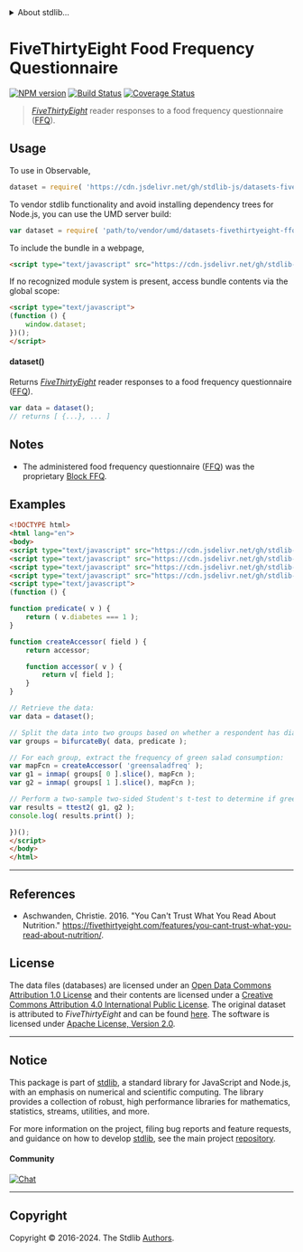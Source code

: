 <!--

@license Apache-2.0

Copyright (c) 2019 The Stdlib Authors.

Licensed under the Apache License, Version 2.0 (the "License");
you may not use this file except in compliance with the License.
You may obtain a copy of the License at

   http://www.apache.org/licenses/LICENSE-2.0

Unless required by applicable law or agreed to in writing, software
distributed under the License is distributed on an "AS IS" BASIS,
WITHOUT WARRANTIES OR CONDITIONS OF ANY KIND, either express or implied.
See the License for the specific language governing permissions and
limitations under the License.

-->


<details>
  <summary>
    About stdlib...
  </summary>
  <p>We believe in a future in which the web is a preferred environment for numerical computation. To help realize this future, we've built stdlib. stdlib is a standard library, with an emphasis on numerical and scientific computation, written in JavaScript (and C) for execution in browsers and in Node.js.</p>
  <p>The library is fully decomposable, being architected in such a way that you can swap out and mix and match APIs and functionality to cater to your exact preferences and use cases.</p>
  <p>When you use stdlib, you can be absolutely certain that you are using the most thorough, rigorous, well-written, studied, documented, tested, measured, and high-quality code out there.</p>
  <p>To join us in bringing numerical computing to the web, get started by checking us out on <a href="https://github.com/stdlib-js/stdlib">GitHub</a>, and please consider <a href="https://opencollective.com/stdlib">financially supporting stdlib</a>. We greatly appreciate your continued support!</p>
</details>

# FiveThirtyEight Food Frequency Questionnaire

[![NPM version][npm-image]][npm-url] [![Build Status][test-image]][test-url] [![Coverage Status][coverage-image]][coverage-url] <!-- [![dependencies][dependencies-image]][dependencies-url] -->

> [_FiveThirtyEight_][fivethirtyeight-nutrition-studies] reader responses to a food frequency questionnaire ([FFQ][ffq]).



<section class="usage">

## Usage

To use in Observable,

```javascript
dataset = require( 'https://cdn.jsdelivr.net/gh/stdlib-js/datasets-fivethirtyeight-ffq@umd/browser.js' )
```

To vendor stdlib functionality and avoid installing dependency trees for Node.js, you can use the UMD server build:

```javascript
var dataset = require( 'path/to/vendor/umd/datasets-fivethirtyeight-ffq/index.js' )
```

To include the bundle in a webpage,

```html
<script type="text/javascript" src="https://cdn.jsdelivr.net/gh/stdlib-js/datasets-fivethirtyeight-ffq@umd/browser.js"></script>
```

If no recognized module system is present, access bundle contents via the global scope:

```html
<script type="text/javascript">
(function () {
    window.dataset;
})();
</script>
```

#### dataset()

Returns [_FiveThirtyEight_][fivethirtyeight-nutrition-studies] reader responses to a food frequency questionnaire ([FFQ][ffq]).

```javascript
var data = dataset();
// returns [ {...}, ... ]
```

</section>

<!-- /.usage -->

<section class="notes">

## Notes

-   The administered food frequency questionnaire ([FFQ][ffq]) was the proprietary [Block FFQ][block-ffq].

</section>

<!-- /.examples -->

<section class="examples">

## Examples

<!-- eslint no-undef: "error" -->

```html
<!DOCTYPE html>
<html lang="en">
<body>
<script type="text/javascript" src="https://cdn.jsdelivr.net/gh/stdlib-js/utils-bifurcate-by@umd/browser.js"></script>
<script type="text/javascript" src="https://cdn.jsdelivr.net/gh/stdlib-js/utils-inmap@umd/browser.js"></script>
<script type="text/javascript" src="https://cdn.jsdelivr.net/gh/stdlib-js/stats-ttest2@umd/browser.js"></script>
<script type="text/javascript" src="https://cdn.jsdelivr.net/gh/stdlib-js/datasets-fivethirtyeight-ffq@umd/browser.js"></script>
<script type="text/javascript">
(function () {

function predicate( v ) {
    return ( v.diabetes === 1 );
}

function createAccessor( field ) {
    return accessor;

    function accessor( v ) {
        return v[ field ];
    }
}

// Retrieve the data:
var data = dataset();

// Split the data into two groups based on whether a respondent has diabetes:
var groups = bifurcateBy( data, predicate );

// For each group, extract the frequency of green salad consumption:
var mapFcn = createAccessor( 'greensaladfreq' );
var g1 = inmap( groups[ 0 ].slice(), mapFcn );
var g2 = inmap( groups[ 1 ].slice(), mapFcn );

// Perform a two-sample two-sided Student's t-test to determine if green salad consumption is different between the two groups:
var results = ttest2( g1, g2 );
console.log( results.print() );

})();
</script>
</body>
</html>
```

</section>

<!-- /.examples -->



* * *

<section class="references">

## References

-   Aschwanden, Christie. 2016. "You Can't Trust What You Read About Nutrition." <https://fivethirtyeight.com/features/you-cant-trust-what-you-read-about-nutrition/>.

</section>

<!-- /.references -->

<!-- <license> -->

## License

The data files (databases) are licensed under an [Open Data Commons Attribution 1.0 License][odc-by-1.0] and their contents are licensed under a [Creative Commons Attribution 4.0 International Public License][cc-by-4.0]. The original dataset is attributed to _FiveThirtyEight_ and can be found [here][fivethirtyeight-nutrition-studies]. The software is licensed under [Apache License, Version 2.0][apache-license].

<!-- </license> -->

<!-- Section for related `stdlib` packages. Do not manually edit this section, as it is automatically populated. -->

<section class="related">

</section>

<!-- /.related -->

<!-- Section for all links. Make sure to keep an empty line after the `section` element and another before the `/section` close. -->


<section class="main-repo" >

* * *

## Notice

This package is part of [stdlib][stdlib], a standard library for JavaScript and Node.js, with an emphasis on numerical and scientific computing. The library provides a collection of robust, high performance libraries for mathematics, statistics, streams, utilities, and more.

For more information on the project, filing bug reports and feature requests, and guidance on how to develop [stdlib][stdlib], see the main project [repository][stdlib].

#### Community

[![Chat][chat-image]][chat-url]

---

## Copyright

Copyright &copy; 2016-2024. The Stdlib [Authors][stdlib-authors].

</section>

<!-- /.stdlib -->

<!-- Section for all links. Make sure to keep an empty line after the `section` element and another before the `/section` close. -->

<section class="links">

[npm-image]: http://img.shields.io/npm/v/@stdlib/datasets-fivethirtyeight-ffq.svg
[npm-url]: https://npmjs.org/package/@stdlib/datasets-fivethirtyeight-ffq

[test-image]: https://github.com/stdlib-js/datasets-fivethirtyeight-ffq/actions/workflows/test.yml/badge.svg?branch=main
[test-url]: https://github.com/stdlib-js/datasets-fivethirtyeight-ffq/actions/workflows/test.yml?query=branch:main

[coverage-image]: https://img.shields.io/codecov/c/github/stdlib-js/datasets-fivethirtyeight-ffq/main.svg
[coverage-url]: https://codecov.io/github/stdlib-js/datasets-fivethirtyeight-ffq?branch=main

<!--

[dependencies-image]: https://img.shields.io/david/stdlib-js/datasets-fivethirtyeight-ffq.svg
[dependencies-url]: https://david-dm.org/stdlib-js/datasets-fivethirtyeight-ffq/main

-->

[chat-image]: https://img.shields.io/gitter/room/stdlib-js/stdlib.svg
[chat-url]: https://app.gitter.im/#/room/#stdlib-js_stdlib:gitter.im

[stdlib]: https://github.com/stdlib-js/stdlib

[stdlib-authors]: https://github.com/stdlib-js/stdlib/graphs/contributors

[cli-section]: https://github.com/stdlib-js/datasets-fivethirtyeight-ffq#cli
[cli-url]: https://github.com/stdlib-js/datasets-fivethirtyeight-ffq/tree/cli
[@stdlib/datasets-fivethirtyeight-ffq]: https://github.com/stdlib-js/datasets-fivethirtyeight-ffq/tree/main

[umd]: https://github.com/umdjs/umd
[es-module]: https://developer.mozilla.org/en-US/docs/Web/JavaScript/Guide/Modules

[deno-url]: https://github.com/stdlib-js/datasets-fivethirtyeight-ffq/tree/deno
[deno-readme]: https://github.com/stdlib-js/datasets-fivethirtyeight-ffq/blob/deno/README.md
[umd-url]: https://github.com/stdlib-js/datasets-fivethirtyeight-ffq/tree/umd
[umd-readme]: https://github.com/stdlib-js/datasets-fivethirtyeight-ffq/blob/umd/README.md
[esm-url]: https://github.com/stdlib-js/datasets-fivethirtyeight-ffq/tree/esm
[esm-readme]: https://github.com/stdlib-js/datasets-fivethirtyeight-ffq/blob/esm/README.md
[branches-url]: https://github.com/stdlib-js/datasets-fivethirtyeight-ffq/blob/main/branches.md

[odc-by-1.0]: http://opendatacommons.org/licenses/by/1.0/

[cc-by-4.0]: http://creativecommons.org/licenses/by/4.0/

[apache-license]: https://www.apache.org/licenses/LICENSE-2.0

[csv]: https://tools.ietf.org/html/rfc4180

[fivethirtyeight-nutrition-studies]: https://fivethirtyeight.com/features/you-cant-trust-what-you-read-about-nutrition/

[block-ffq]: https://nutritionquest.com/assessment/list-of-questionnaires-and-screeners/

[ffq]: https://en.wikipedia.org/wiki/Food_frequency_questionnaire

</section>

<!-- /.links -->

